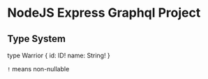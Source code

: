 # NodeJS Express Graphql Project

## Type System
type Warrior {
  id: ID!
  name: String!
}

`!` means non-nullable
